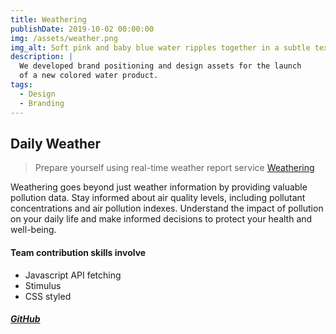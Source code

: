 ```yaml
---
title: Weathering
publishDate: 2019-10-02 00:00:00
img: /assets/weather.png
img_alt: Soft pink and baby blue water ripples together in a subtle texture.
description: |
  We developed brand positioning and design assets for the launch
  of a new colored water product.
tags:
  - Design
  - Branding
---
```


## Daily Weather

> Prepare yourself using real-time weather report service <a href="https://www.quizmate.tech/">Weathering</a>

Weathering goes beyond just weather information by providing valuable pollution data. Stay informed about air quality levels, including pollutant concentrations and air pollution indexes. Understand the impact of pollution on your daily life and make informed decisions to protect your health and well-being.

#### Team contribution skills involve

- Javascript API fetching
- Stimulus
- CSS styled

##### <a href="https://github.com/Subsystem24/weatheringapp">GitHub</a>
